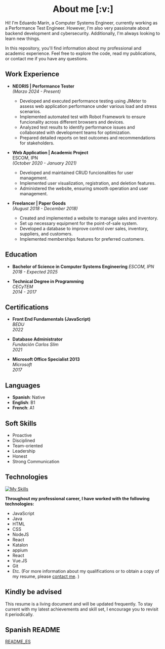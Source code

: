 <h1 align="center"> <b> About me [:v:] </b></h1>

Hi! I'm Eduardo Marín, a Computer Systems Engineer, currently working as a Performance Test Engineer. However, I'm also very passionate about backend development and cybersecurity. Additionally, I'm always looking to learn new things.

In this repository, you'll find information about my professional and academic experience. Feel free to explore the code, read my publications, or contact me if you have any questions.


## Work Experience

* **NEORIS | Performance Tester**  
    *(Marzo 2024 - Present)*

    * Developed and executed performance testing using JMeter to assess web application performance under various load and stress scenarios.
    * Implemented automated test with Robot Framework to ensure funcionality across different browsers and devices.
    * Analyzed test results to identify performance issues and collaborated with development teams for optimization.
    * Prepared detailed reports on test outcomes and recommendations for stakeholders.

* **Web Application | Academic Project**   
  ESCOM, IPN  
  *(October 2020 - January 2021)*
    * Developed and maintained CRUD funcionalities for user management.
    * Implemented user visualization, registration, and deletion features.
    * Administered the website, ensuring smooth operation and user management.

* **Freelancer | Paper Goods**  
  *(August 2018 - December 2018)*
  * Created and implemented a website to manage sales and inventory.
  * Set up necessary equipment for the point-of-sale system.
  * Developed a database to improve control over sales, inventory, suppliers, and customers.
  * Implemented memberships features for preferred customers.

## Education

* **Bachelor of Science in Computer Systems Engineering**
    *ESCOM, IPN*   
    *2018 - Expected 2025*

* **Technical Degree in Programming**  
    *CECyTEM*   
    *2014 - 2017*


## Certifications
* **Front End Fundamentals (JavaScript)**   
   *BEDU*  
    *2022*

* **Database Administrator**    
    *Fundación Carlos Slim*   
    *2021*

* **Microsoft Office Specialist 2013**   
    *Microsoft*   
    *2017*

## Languages
- **Spanish**: Native
- **English**: B1
- **French**: A1

## Soft Skills
- Proactive
- Disciplined
- Team-oriented
- Leadership
- Honest
- Strong Communication

## Technologies
[![My Skills](https://skillicons.dev/icons?=js,html,css,java,nodejs,react,vue,git,arduino,bash,bootstrap,c,cs,cpp,github,kali,latex,linux,mysql,nextjs,php,notion,postman,py,raspberrypi,visualstudio,vscode)](https://skillicons.dev)

**Throughout my professional career, I have worked with the following technologies:**

* JavaScript
* Java
* HTML
* CSS
* NodeJS
* React
* Katalon
* appium
* React
* Vue.JS
* Git
* Etc. (For more information about my qualifications or to obtain a copy of my resume, please [contact me](marineduardo@gmail.com).
)

## Kindly be advised
This resume is a living document and will be updated frequently. To stay current with my latest achievements and skill set, I encourage you to revisit it periodically.

## Spanish README
[README_ES]()
